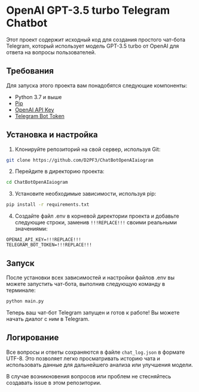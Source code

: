 # OpenAI GPT-3.5 turbo Telegram Chatbot

Этот проект содержит исходный код для создания простого чат-бота Telegram, который использует модель GPT-3.5 turbo от OpenAI для ответа на вопросы пользователей.

## Требования

Для запуска этого проекта вам понадобятся следующие компоненты:

- Python 3.7 и выше
- [Pip](https://pip.pypa.io/en/stable/)
- [OpenAI API Key](https://beta.openai.com/docs/developer-quickstart/your-api-keys/)
- [Telegram Bot Token](https://core.telegram.org/bots#6-botfather)

## Установка и настройка

1. Клонируйте репозиторий на свой сервер, используя Git:

```bash
git clone https://github.com/D2PF3/ChatBotOpenAIaiogram
```

2. Перейдите в директорию проекта:

```bash
cd ChatBotOpenAIaiogram
```

3. Установите необходимые зависимости, используя pip:

```bash
pip install -r requirements.txt
```

4. Создайте файл .env в корневой директории проекта и добавьте следующие строки, заменив `!!!REPLACE!!!` своими реальными значениями:

```plaintext
OPENAI_API_KEY=!!!REPLACE!!!
TELEGRAM_BOT_TOKEN=!!!REPLACE!!!
```

## Запуск

После установки всех зависимостей и настройки файлов .env вы можете запустить чат-бота, выполнив следующую команду в терминале:

```bash
python main.py
```

Теперь ваш чат-бот Telegram запущен и готов к работе! Вы можете начать диалог с ним в Telegram.

## Логирование

Все вопросы и ответы сохраняются в файле `chat_log.json` в формате UTF-8. Это позволяет легко просматривать историю чата и использовать данные для дальнейшего анализа или улучшения модели.

В случае возникновения вопросов или проблем не стесняйтесь создавать issue в этом репозитории.
